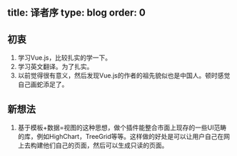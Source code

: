 title: 译者序
type: blog
order: 0
---

## 初衷

1. 学习Vue.js，比较扎实的学一下。
2. 学习英文翻译。为了扎实。
3. 以前觉得很有意义，然后发现Vue.js的作者的祖先貌似也是中国人。顿时感觉自己画蛇添足了。

## 新想法

1. 基于模板+数据=视图的这种思想，做个插件能整合市面上现存的一些UI范畴的库，例如HighChart，TreeGrid等等。这样做的好处是可以让用户自己在网上去构建他们自己的页面，然后可以生成只读的页面。